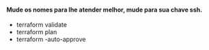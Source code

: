 <h4> Mude os nomes para lhe atender melhor, mude para sua chave ssh.</h4>

* terraform validate
* terraform plan
* terraform -auto-approve
